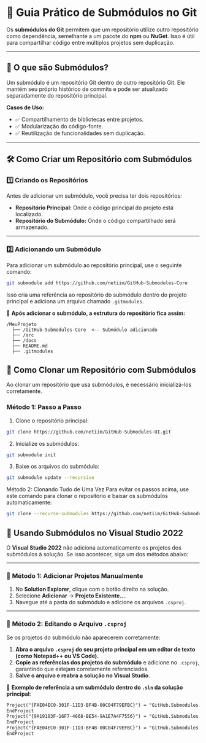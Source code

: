 # 🚀 Guia Prático de Submódulos no Git

Os **submódulos do Git** permitem que um repositório utilize outro repositório como dependência, semelhante a um pacote do **npm** ou **NuGet**. Isso é útil para compartilhar código entre múltiplos projetos sem duplicação.

---

## 📌 O que são Submódulos?
Um submódulo é um repositório Git dentro de outro repositório Git. Ele mantém seu próprio histórico de commits e pode ser atualizado separadamente do repositório principal.

**Casos de Uso:**
- ✅ Compartilhamento de bibliotecas entre projetos.
- ✅ Modularização do código-fonte.
- ✅ Reutilização de funcionalidades sem duplicação.

---

## 🛠️ Como Criar um Repositório com Submódulos

### 1️⃣ Criando os Repositórios
Antes de adicionar um submódulo, você precisa ter dois repositórios:
- **Repositório Principal:** Onde o código principal do projeto está localizado.
- **Repositório do Submódulo:** Onde o código compartilhado será armazenado.

---

### 2️⃣ Adicionando um Submódulo
Para adicionar um submódulo ao repositório principal, use o seguinte comando:

```sh
git submodule add https://github.com/netiim/GitHub-Submodules-Core
```
Isso cria uma referência ao repositório do submódulo dentro do projeto principal e adiciona um arquivo chamado `.gitmodules`.

🔹 **Após adicionar o submódulo, a estrutura do repositório fica assim:**

```plaintext
/MeuProjeto
  ├── /GitHub-Submodules-Core  <-- Submódulo adicionado
  ├── /src
  ├── /docs
  ├── README.md
  ├── .gitmodules
```
## 🔄 Como Clonar um Repositório com Submódulos

Ao clonar um repositório que usa submódulos, é necessário inicializá-los corretamente.

### **Método 1: Passo a Passo**

1. Clone o repositório principal:

```sh
git clone https://github.com/netiim/GitHub-Submodules-UI.git
```
2. Inicialize os submódulos:

```sh
git submodule init
```

3. Baixe os arquivos do submódulo:
```sh
git submodule update --recursive
```
Método 2: Clonando Tudo de Uma Vez
Para evitar os passos acima, use este comando para clonar o repositório e baixar os submódulos automaticamente:
```sh
git clone --recurse-submodules https://github.com/netiim/GitHub-Submodules-UI.git
```

## 🎯 Usando Submódulos no Visual Studio 2022

O **Visual Studio 2022** não adiciona automaticamente os projetos dos submódulos à solução. Se isso acontecer, siga um dos métodos abaixo:

---

### 🔹 **Método 1: Adicionar Projetos Manualmente**
1. No **Solution Explorer**, clique com o botão direito na solução.
2. Selecione **Adicionar** → **Projeto Existente...**.
3. Navegue até a pasta do submódulo e adicione os arquivos `.csproj`.

---

### 🔹 **Método 2: Editando o Arquivo `.csproj`**
Se os projetos do submódulo não aparecerem corretamente:

1. **Abra o arquivo `.csproj` do seu projeto principal em um editor de texto (como Notepad++ ou VS Code).**
2. **Copie as referências dos projetos do submódulo** e adicione no `.csproj`, garantindo que estejam corretamente referenciados.
3. **Salve o arquivo e reabra a solução no Visual Studio**.

🔹 **Exemplo de referência a um submódulo dentro do `.sln` da solução principal**:
```xml
Project("{FAE04EC0-301F-11D3-BF4B-00C04F79EFBC}") = "GitHub.Submodules.UI", "GitHubSubmodulesUI\GitHub.Submodules.UI.csproj", "{DCBA9456-6F22-4698-91FB-C82FA00188D0}"
EndProject
Project("{9A19103F-16F7-4668-BE54-9A1E7A4F7556}") = "GitHub.Submodules.Domain", "GitHub-Submodules-Core\GitHub.Submodules.Domain\GitHub.Submodules.Domain.csproj", "{AEA07221-6A80-468C-9AAB-CEF149DCFA06}"
EndProject
Project("{FAE04EC0-301F-11D3-BF4B-00C04F79EFBC}") = "GitHub.Submodules.Services", "GitHub-Submodules-Core\GitHub.Submodules.Services\GitHub.Submodules.Services.csproj", "{8E4C04AE-0A65-4C1C-BA26-8D4CAF41C0AD}"
EndProject
```
